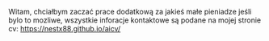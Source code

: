 Witam,
chciałbym zaczać prace dodatkową za jakieś małe pieniadze jeśli bylo to mozliwe, wszystkie inforacje kontaktowe są podane na mojej stronie cv:
https://nestx88.github.io/aicv/
